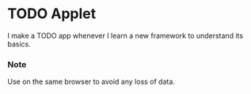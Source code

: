 # TODO Applet

I make a TODO app whenever I learn a new framework to understand its basics.

### Note
Use on the same browser to avoid any loss of data.
